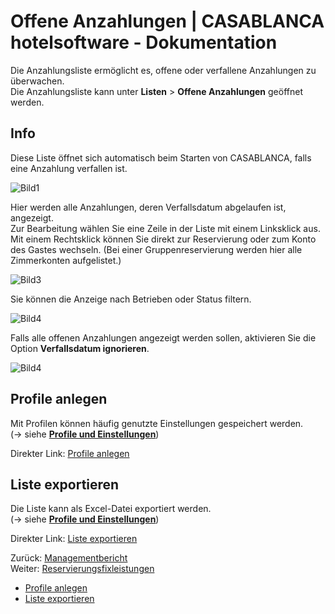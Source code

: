 # Offene Anzahlungen | CASABLANCA hotelsoftware - Dokumentation

Die Anzahlungsliste ermöglicht es, offene oder verfallene Anzahlungen zu überwachen.  
Die Anzahlungsliste kann unter **Listen** > **Offene Anzahlungen** geöffnet werden.

## Info

Diese Liste öffnet sich automatisch beim Starten von CASABLANCA, falls eine Anzahlung verfallen ist.

![Bild1](https://docs.casablanca.at/assets/images/offene_anzahlungen-4b3e8bebc2ed90e5641c3b8dc9b5addf.png "Offene Anzahlungen")

Hier werden alle Anzahlungen, deren Verfallsdatum abgelaufen ist, angezeigt.  
Zur Bearbeitung wählen Sie eine Zeile in der Liste mit einem Linksklick aus. Mit einem Rechtsklick können Sie direkt zur Reservierung oder zum Konto des Gastes wechseln. (Bei einer Gruppenreservierung werden hier alle Zimmerkonten aufgelistet.)

![Bild3](https://docs.casablanca.at/assets/images/offene_anzahlungen_auswahl-8da18de6428cc37ff287bf64094cf1c2.png "Offene Anzahlungen - Auswahl")

Sie können die Anzeige nach Betrieben oder Status filtern.

![Bild4](https://docs.casablanca.at/assets/images/offene_anzahlungen_auswahl1-97b5c604d921b5a5a4ddc5299ee341ec.png "Offene Anzahlungen - Filter")

Falls alle offenen Anzahlungen angezeigt werden sollen, aktivieren Sie die Option **Verfallsdatum ignorieren**.

![Bild4](https://docs.casablanca.at/assets/images/offene_anzahlungen_verfallsdatum-f8da7e030d26a14ed618a60b6b2928df.png "Offene Anzahlungen - Verfallsdatum ignorieren")

## Profile anlegen

Mit Profilen können häufig genutzte Einstellungen gespeichert werden.  
(-> siehe **[Profile und Einstellungen](https://docs.casablanca.at/desktop/lists/settings/)**)

Direkter Link: [Profile anlegen](https://docs.casablanca.at/desktop/lists/deposit_list/#profile-anlegen)

## Liste exportieren

Die Liste kann als Excel-Datei exportiert werden.  
(-> siehe **[Profile und Einstellungen](https://docs.casablanca.at/desktop/lists/list_export/)**)

Direkter Link: [Liste exportieren](https://docs.casablanca.at/desktop/lists/deposit_list/#liste-exportieren)

Zurück: [Managementbericht](https://docs.casablanca.at/desktop/lists/managementreport/)  
Weiter: [Reservierungsfixleistungen](https://docs.casablanca.at/desktop/lists/fixed_reservation_services/)

* [Profile anlegen](https://docs.casablanca.at/desktop/lists/deposit_list/#profile-anlegen)
* [Liste exportieren](https://docs.casablanca.at/desktop/lists/deposit_list/#liste-exportieren)